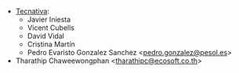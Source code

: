 - [Tecnativa](https://www.tecnativa.com):
  - Javier Iniesta
  - Vicent Cubells
  - David Vidal
  - Cristina Martín
  - Pedro Evaristo Gonzalez Sanchez \<<pedro.gonzalez@pesol.es>\>
- Tharathip Chaweewongphan \<<tharathipc@ecosoft.co.th>\>

